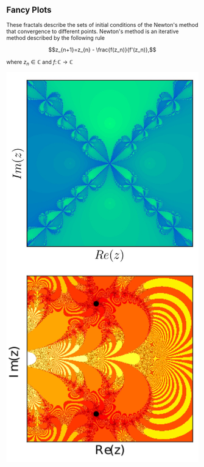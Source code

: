 ## Fancy Plots
<head>
  <meta charset="utf-8">
  <meta name="viewport" content="width=device-width">
  <title>MathJax example</title>
  <script src="https://polyfill.io/v3/polyfill.min.js?features=es6"></script>
  <script id="MathJax-script" async
          src="https://cdn.jsdelivr.net/npm/mathjax@3.0.1/es5/tex-mml-chtml.js">
  </script>
</head>
These fractals describe the sets of initial conditions of the Newton's method that convergence to different points. Newton's method is an iterative method described by the following rule

$$z_{n+1}=z_{n} - \frac{f(z_n)}{f'(z_n)},$$

where $z_{n}\in\mathbb{C}$ and $f\colon \mathbb{C}\rightarrow \mathbb{C}$ 

<img src="newton-fractal-example-plot-npe1.jpg" width="1000" align="center">
<img src="newton-fractal-example-plot-npe11.png" width="1000" align="center">
